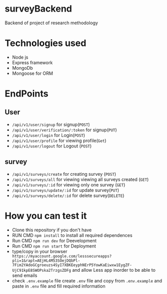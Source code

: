 # surveyBackend
Backend of project of research methodology
 
# Technologies used
- Node js
- Express framework
- MongoDb 
- Mongoose for ORM
# EndPoints
## User
- `/api/v1/user/signup` for signup(`POST`)
- `/api/v1/user/verification/:token`  for signup(`PUT`)
- `/api/v1/user/login` for Login(`POST`)
- `/api/v1/user/profile` for viewing profile(`Get`)
- `/api/v1/user/logout`  for Logout (`POST`)
## survey
- `/api/v1/surveys/create` for creating survey (`POST`)
- `/api/v1/surveys/all` for viewing viewing all surveys created (`GET`)
- `/api/v1/surveys/:id` for viewing only one survey (`GET`)
- `/api/v1/surveys/update/:id` for update survey(`PUT`)
- `/api/v1/surveys/delete/:id` for delete survey(`DELETE`)
# How you can test it

- Clone this repository if you don't have
- RUN CMD `npm install` to install all required dependences
- Run CMD `npm run dev` for Deevelopment 
- Run CMD `npm run start` for Deployment
- type/copy in your browser ` https://myaccount.google.com/lesssecureapps?pli=1&rapt=AEjHL4M53SOejDQbPl-7Fim2YAdoGCgroeuzs4SyI7XBKEeyphNErP5YowKaEiwxw1EygZF-UjC91kpE8SWOPska2TrzgsZDFg` and allow Less app inorder to be able to send emails
- check `.env.example` file create `.env` file and copy from `.env.example` and paste in `.env` file and fill required information